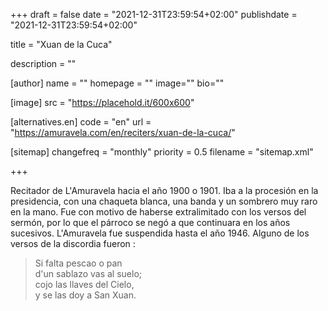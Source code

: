 +++
draft = false
date = "2021-12-31T23:59:54+02:00"
publishdate = "2021-12-31T23:59:54+02:00"

title = "Xuan de la Cuca"

description = ""

[author]
    name = ""
    homepage = ""
    image=""
    bio=""

[image]
    src = "https://placehold.it/600x600"

[alternatives.en]
    code = "en"
    url = "https://amuravela.com/en/reciters/xuan-de-la-cuca/"

[sitemap]
  changefreq = "monthly"
  priority = 0.5
  filename = "sitemap.xml"

+++

Recitador de L'Amuravela hacia el año 1900 o 1901. Iba a la procesión en la presidencia, con una chaqueta blanca, una banda y un sombrero muy raro en la mano. Fue con motivo de haberse extralimitado con los versos del sermón, por lo que el párroco se negó a que continuara en los años sucesivos. L'Amuravela fue suspendida hasta el año 1946.
Alguno de los versos de la discordia fueron :

> Si falta pescao o pan\
d'un sablazo vas al suelo;\
cojo las llaves del Cielo,\
y se las doy a San Xuan.
